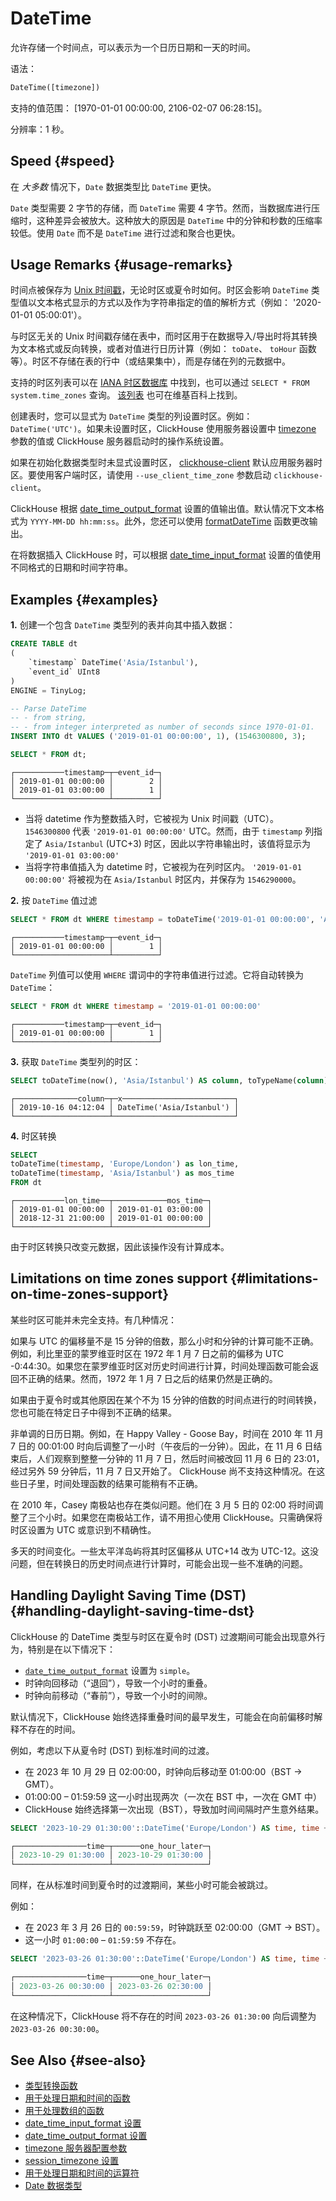 
# DateTime

允许存储一个时间点，可以表示为一个日历日期和一天的时间。

语法：

```sql
DateTime([timezone])
```

支持的值范围： \[1970-01-01 00:00:00, 2106-02-07 06:28:15\]。

分辨率：1 秒。

## Speed {#speed}

在 _大多数_ 情况下，`Date` 数据类型比 `DateTime` 更快。

`Date` 类型需要 2 字节的存储，而 `DateTime` 需要 4 字节。然而，当数据库进行压缩时，这种差异会被放大。这种放大的原因是 `DateTime` 中的分钟和秒数的压缩率较低。使用 `Date` 而不是 `DateTime` 进行过滤和聚合也更快。

## Usage Remarks {#usage-remarks}

时间点被保存为 [Unix 时间戳](https://en.wikipedia.org/wiki/Unix_time)，无论时区或夏令时如何。时区会影响 `DateTime` 类型值以文本格式显示的方式以及作为字符串指定的值的解析方式（例如： '2020-01-01 05:00:01'）。

与时区无关的 Unix 时间戳存储在表中，而时区用于在数据导入/导出时将其转换为文本格式或反向转换，或者对值进行日历计算（例如： `toDate`、 `toHour` 函数等）。时区不存储在表的行中（或结果集中），而是存储在列的元数据中。

支持的时区列表可以在 [IANA 时区数据库](https://www.iana.org/time-zones) 中找到，也可以通过 `SELECT * FROM system.time_zones` 查询。 [该列表](https://en.wikipedia.org/wiki/List_of_tz_database_time_zones) 也可在维基百科上找到。

创建表时，您可以显式为 `DateTime` 类型的列设置时区。例如： `DateTime('UTC')`。如果未设置时区，ClickHouse 使用服务器设置中 [timezone](../../operations/server-configuration-parameters/settings.md#timezone) 参数的值或 ClickHouse 服务器启动时的操作系统设置。

如果在初始化数据类型时未显式设置时区， [clickhouse-client](../../interfaces/cli.md) 默认应用服务器时区。要使用客户端时区，请使用 `--use_client_time_zone` 参数启动 `clickhouse-client`。

ClickHouse 根据 [date_time_output_format](../../operations/settings/settings-formats.md#date_time_output_format) 设置的值输出值。默认情况下文本格式为 `YYYY-MM-DD hh:mm:ss`。此外，您还可以使用 [formatDateTime](../../sql-reference/functions/date-time-functions.md#formatdatetime) 函数更改输出。

在将数据插入 ClickHouse 时，可以根据 [date_time_input_format](../../operations/settings/settings-formats.md#date_time_input_format) 设置的值使用不同格式的日期和时间字符串。

## Examples {#examples}

**1.** 创建一个包含 `DateTime` 类型列的表并向其中插入数据：

```sql
CREATE TABLE dt
(
    `timestamp` DateTime('Asia/Istanbul'),
    `event_id` UInt8
)
ENGINE = TinyLog;
```

```sql
-- Parse DateTime
-- - from string,
-- - from integer interpreted as number of seconds since 1970-01-01.
INSERT INTO dt VALUES ('2019-01-01 00:00:00', 1), (1546300800, 3);

SELECT * FROM dt;
```

```text
┌───────────timestamp─┬─event_id─┐
│ 2019-01-01 00:00:00 │        2 │
│ 2019-01-01 03:00:00 │        1 │
└─────────────────────┴──────────┘
```

- 当将 datetime 作为整数插入时，它被视为 Unix 时间戳（UTC）。 `1546300800` 代表 `'2019-01-01 00:00:00'` UTC。然而，由于 `timestamp` 列指定了 `Asia/Istanbul` (UTC+3) 时区，因此以字符串输出时，该值将显示为 `'2019-01-01 03:00:00'`
- 当将字符串值插入为 datetime 时，它被视为在列时区内。 `'2019-01-01 00:00:00'` 将被视为在 `Asia/Istanbul` 时区内，并保存为 `1546290000`。

**2.** 按 `DateTime` 值过滤

```sql
SELECT * FROM dt WHERE timestamp = toDateTime('2019-01-01 00:00:00', 'Asia/Istanbul')
```

```text
┌───────────timestamp─┬─event_id─┐
│ 2019-01-01 00:00:00 │        1 │
└─────────────────────┴──────────┘
```

`DateTime` 列值可以使用 `WHERE` 谓词中的字符串值进行过滤。它将自动转换为 `DateTime`：

```sql
SELECT * FROM dt WHERE timestamp = '2019-01-01 00:00:00'
```

```text
┌───────────timestamp─┬─event_id─┐
│ 2019-01-01 00:00:00 │        1 │
└─────────────────────┴──────────┘
```

**3.** 获取 `DateTime` 类型列的时区：

```sql
SELECT toDateTime(now(), 'Asia/Istanbul') AS column, toTypeName(column) AS x
```

```text
┌──────────────column─┬─x─────────────────────────┐
│ 2019-10-16 04:12:04 │ DateTime('Asia/Istanbul') │
└─────────────────────┴───────────────────────────┘
```

**4.** 时区转换

```sql
SELECT
toDateTime(timestamp, 'Europe/London') as lon_time,
toDateTime(timestamp, 'Asia/Istanbul') as mos_time
FROM dt
```

```text
┌───────────lon_time──┬────────────mos_time─┐
│ 2019-01-01 00:00:00 │ 2019-01-01 03:00:00 │
│ 2018-12-31 21:00:00 │ 2019-01-01 00:00:00 │
└─────────────────────┴─────────────────────┘
```

由于时区转换只改变元数据，因此该操作没有计算成本。

## Limitations on time zones support {#limitations-on-time-zones-support}

某些时区可能并未完全支持。有几种情况：

如果与 UTC 的偏移量不是 15 分钟的倍数，那么小时和分钟的计算可能不正确。例如，利比里亚的蒙罗维亚时区在 1972 年 1 月 7 日之前的偏移为 UTC -0:44:30。如果您在蒙罗维亚时区对历史时间进行计算，时间处理函数可能会返回不正确的结果。然而，1972 年 1 月 7 日之后的结果仍然是正确的。

如果由于夏令时或其他原因在某个不为 15 分钟的倍数的时间点进行的时间转换，您也可能在特定日子中得到不正确的结果。

非单调的日历日期。例如，在 Happy Valley - Goose Bay，时间在 2010 年 11 月 7 日的 00:01:00 时向后调整了一小时（午夜后的一分钟）。因此，在 11 月 6 日结束后，人们观察到整整一分钟的 11 月 7 日，然后时间被改回 11 月 6 日的 23:01，经过另外 59 分钟后，11 月 7 日又开始了。 ClickHouse 尚不支持这种情况。在这些日子里，时间处理函数的结果可能稍有不正确。

在 2010 年，Casey 南极站也存在类似问题。他们在 3 月 5 日的 02:00 将时间调整了三个小时。如果您在南极站工作，请不用担心使用 ClickHouse。只需确保将时区设置为 UTC 或意识到不精确性。

多天的时间变化。一些太平洋岛屿将其时区偏移从 UTC+14 改为 UTC-12。这没问题，但在转换日的历史时间点进行计算时，可能会出现一些不准确的问题。

## Handling Daylight Saving Time (DST) {#handling-daylight-saving-time-dst}

ClickHouse 的 DateTime 类型与时区在夏令时 (DST) 过渡期间可能会出现意外行为，特别是在以下情况下：

- [`date_time_output_format`](../../operations/settings/settings-formats.md#date_time_output_format) 设置为 `simple`。
- 时钟向回移动（“退回”），导致一个小时的重叠。
- 时钟向前移动（“春前”），导致一个小时的间隙。

默认情况下，ClickHouse 始终选择重叠时间的最早发生，可能会在向前偏移时解释不存在的时间。

例如，考虑以下从夏令时 (DST) 到标准时间的过渡。

- 在 2023 年 10 月 29 日 02:00:00，时钟向后移动至 01:00:00（BST → GMT）。
- 01:00:00 – 01:59:59 这一小时出现两次（一次在 BST 中，一次在 GMT 中）
- ClickHouse 始终选择第一次出现（BST），导致加时间间隔时产生意外结果。

```sql
SELECT '2023-10-29 01:30:00'::DateTime('Europe/London') AS time, time + toIntervalHour(1) AS one_hour_later

┌────────────────time─┬──────one_hour_later─┐
│ 2023-10-29 01:30:00 │ 2023-10-29 01:30:00 │
└─────────────────────┴─────────────────────┘
```

同样，在从标准时间到夏令时的过渡期间，某些小时可能会被跳过。

例如：

- 在 2023 年 3 月 26 日的 `00:59:59`，时钟跳跃至 02:00:00（GMT → BST）。
- 这一小时 `01:00:00` – `01:59:59` 不存在。

```sql
SELECT '2023-03-26 01:30:00'::DateTime('Europe/London') AS time, time + toIntervalHour(1) AS one_hour_later

┌────────────────time─┬──────one_hour_later─┐
│ 2023-03-26 00:30:00 │ 2023-03-26 02:30:00 │
└─────────────────────┴─────────────────────┘
```

在这种情况下，ClickHouse 将不存在的时间 `2023-03-26 01:30:00` 向后调整为 `2023-03-26 00:30:00`。

## See Also {#see-also}

- [类型转换函数](../../sql-reference/functions/type-conversion-functions.md)
- [用于处理日期和时间的函数](../../sql-reference/functions/date-time-functions.md)
- [用于处理数组的函数](../../sql-reference/functions/array-functions.md)
- [date_time_input_format 设置](../../operations/settings/settings-formats.md#date_time_input_format)
- [date_time_output_format 设置](../../operations/settings/settings-formats.md#date_time_output_format)
- [timezone 服务器配置参数](../../operations/server-configuration-parameters/settings.md#timezone)
- [session_timezone 设置](../../operations/settings/settings.md#session_timezone)
- [用于处理日期和时间的运算符](../../sql-reference/operators#operators-for-working-with-dates-and-times)
- [Date 数据类型](../../sql-reference/data-types/date.md)
